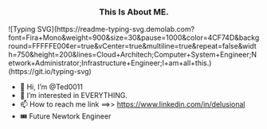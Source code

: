 <link rel="preconnect" href="https://fonts.googleapis.com">
<link rel="preconnect" href="https://fonts.gstatic.com" crossorigin>
<link href="https://fonts.googleapis.com/css2?family=Jersey+15&family=Rubik+Vinyl&display=swap" rel="stylesheet">
<p align="center">
  <h3 align="center">This Is About ME.</h3>
</p>
![Typing SVG](https://readme-typing-svg.demolab.com?font=Fira+Mono&weight=900&size=30&pause=1000&color=4CF74D&background=FFFFFE00&center=true&vCenter=true&multiline=true&repeat=false&width=750&height=200&lines=Cloud+Architech;Computer+System+Engineer;Network+Administrator;Infrastructure+Engineer;I+am+all+this.)(https://git.io/typing-svg)

- 👋 Hi, I’m @Ted0011 
- 👀 I’m interested in EVERYTHING.
- 📫 How to reach me link ==>> <https://www.linkedin.com/in/delusional>
- 🎟 Future Newtork Engineer



